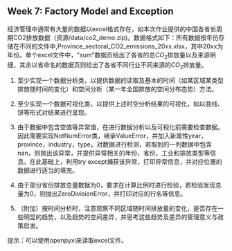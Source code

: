 ## Week 7: Factory Model and Exception

经济管理中通常有大量的数据以excel格式存在，如本次作业提供的中国各省长周期CO2排放数据（资源/data/co2_demo.zip)。数据格式如下：所有数据按年份存储在不同的文件中,Province_sectoral_CO2_emissions_20xx.xlsx，其中20xx为年份。单个excel文件中，"sum"数据页给出了各省的总$CO_2$排放量以及来源明细，其余以省命名的数据页则给出了各省不同行业不同来源的$CO_2$排放量。



1. 至少实现一个数据分析类，以提供数据的读取及基本的时间（如某区域某类型排放随时间的变化）和空间分析（某一年全国排放的空间分布态势）方法。

2. 至少实现一个数据可视化类，以提供上述时空分析结果的可视化，如以曲线、饼等形式对结果进行呈现。

3. 由于数据中包含空值等异常值，在进行数据分析以及可视化前需要检查数据。因此需要实现NotNumError类，继承ValueError，并加入新属性year，province，industry，type，对数据进行检测，若取到的一列数据中包含nan，则抛出该异常，并提供异常相关的年份，省份，工业和排放类型等信息。在此基础上，利用try except捕获该异常，打印异常信息，并对应位置的数据进行适当的填充。

4. 由于部分省份排放总量数据为0，要求在计算比例时进行检验，若检验发现总量为0，则抛出ZeroDivisionError，并打印对应的行名等信息。

5. （附加）按时间分析时，注意观察不同区域随时间排放量的变化，是否存在一些明显的趋势，以及趋势的空间差异，并思考这些趋势及差异的管理意义与政策启发。


提示：可以使用openpyxl来读取excel文件。